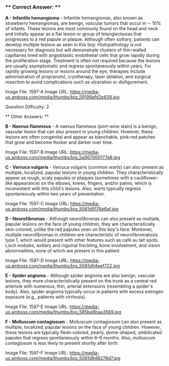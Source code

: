 ### ** Correct Answer: **

**A - Infantile hemangioma** - Infantile hemangiomas, also known as strawberry hemangiomas, are benign, vascular tumors that occur in ∼ 10% of infants. These lesions are most commonly found on the head and neck and initially appear as a flat lesion or group of telangiectasias that progresses to a red papule or plaque. Although often solitary, patients can develop multiple lesions as seen in this boy. Histopathology is not necessary for diagnosis but will demonstrate clusters of thin-walled capillaries lined with angioblastic endothelial cells that grow rapidly during the proliferation stage. Treatment is often not required because the lesions are usually asymptomatic and regress spontaneously within years. For rapidly growing lesions or lesions around the eye, therapies include administration of propranolol, cryotherapy, laser ablation, and surgical resection to avoid complications such as ulceration or disfigurement.

Image File: 1597-A
Image URL: https://media-us.amboss.com/media/thumbs/big_59198afd2e839.jpg

Question Difficulty: 2

** Other Answers: **

**B - Naevus flammeus** - A naevus flammeus (port-wine stain) is a benign, vascular lesion that can also present in young children. However, these lesions are often congenital and appear as blanchable, pink-red patches that grow and become thicker and darker over time.

Image File: 1597-B
Image URL: https://media-us.amboss.com/media/thumbs/big_5a967000177e8.jpg

**C - Verruca vulgaris** - Verruca vulgaris (common warts) can also present as multiple, localized, papular lesions in young children. They characteristically appear as rough, scaly papules or plaques (sometimes with a cauliflower-like appearance) on the elbows, knees, fingers, and/or palms, which is inconsistent with this child's lesions. Also, warts typically regress spontaneously within two years of presentation.

Image File: 1597-C
Image URL: https://media-us.amboss.com/media/thumbs/big_5081d9176e6af.jpg

**D - Neurofibromas** - Although neurofibromas can also present as multiple, papular lesions on the face of young children, they are characteristically skin-colored, unlike the red papules seen on this boy's face. Moreover, multiple neurofibromas in children are characteristic of neurofibromatosis type 1, which would present with other features such as café au lait spots, Lisch nodules, axillary and inguinal freckling, bone involvement, and vision abnormalities, none of which are present in this patient.

Image File: 1597-D
Image URL: https://media-us.amboss.com/media/thumbs/big_5081d94eef722.jpg

**E - Spider angioma** - Although spider angioma are also benign, vascular lesions, they more characteristically present on the trunk as a central red arteriole with numerous, thin, arterial extensions (resembling a spider's body). Also, spider angioma typically occur in patients with excess estrogen exposure (e.g., patients with cirrhosis).

Image File: 1597-E
Image URL: https://media-us.amboss.com/media/thumbs/big_585be8baa3569.jpg

**F - Molluscum contagiosum** - Molluscum contagiosum can also present as multiple, localized, papular lesions on the face of young children. However, these lesions are typically flesh-colored, pearly, dome-shaped, umbilicated papules that regress spontaneously within 6–9 months. Also, molluscum contagiosum is less likely to present shortly after birth.

Image File: 1597-F
Image URL: https://media-us.amboss.com/media/thumbs/big_5081d948278d7.jpg

